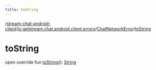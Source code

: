 ```yaml
---
title: toString
---
```

/[stream-chat-android-client](../../index.md)/[io.getstream.chat.android.client.errors](../index.md)/[ChatNetworkError](index.md)/[toString](toString.md)  
  
  
  
# toString  
open override fun [toString](toString.md)(): [String](https://kotlinlang.org/api/latest/jvm/stdlib/kotlin/-string/index.html)
